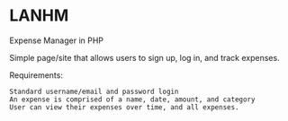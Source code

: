 # LANHM
Expense Manager in PHP

Simple page/site that allows users to sign up, log in, and track expenses.  

Requirements:

    Standard username/email and password login
    An expense is comprised of a name, date, amount, and category
    User can view their expenses over time, and all expenses.

    

    

